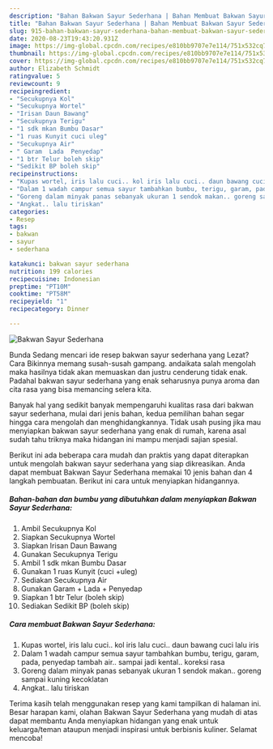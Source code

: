 ```yaml
---
description: "Bahan Bakwan Sayur Sederhana | Bahan Membuat Bakwan Sayur Sederhana Yang Lezat Sekali"
title: "Bahan Bakwan Sayur Sederhana | Bahan Membuat Bakwan Sayur Sederhana Yang Lezat Sekali"
slug: 915-bahan-bakwan-sayur-sederhana-bahan-membuat-bakwan-sayur-sederhana-yang-lezat-sekali
date: 2020-08-23T19:43:20.931Z
image: https://img-global.cpcdn.com/recipes/e810bb9707e7e114/751x532cq70/bakwan-sayur-sederhana-foto-resep-utama.jpg
thumbnail: https://img-global.cpcdn.com/recipes/e810bb9707e7e114/751x532cq70/bakwan-sayur-sederhana-foto-resep-utama.jpg
cover: https://img-global.cpcdn.com/recipes/e810bb9707e7e114/751x532cq70/bakwan-sayur-sederhana-foto-resep-utama.jpg
author: Elizabeth Schmidt
ratingvalue: 5
reviewcount: 9
recipeingredient:
- "Secukupnya Kol"
- "Secukupnya Wortel"
- "Irisan Daun Bawang"
- "Secukupnya Terigu"
- "1 sdk mkan Bumbu Dasar"
- "1 ruas Kunyit cuci uleg"
- "Secukupnya Air"
- " Garam  Lada  Penyedap"
- "1 btr Telur boleh skip"
- "Sedikit BP boleh skip"
recipeinstructions:
- "Kupas wortel, iris lalu cuci.. kol iris lalu cuci.. daun bawang cuci lalu iris"
- "Dalam 1 wadah campur semua sayur tambahkan bumbu, terigu, garam, pada, penyedap tambah air.. sampai jadi kental.. koreksi rasa"
- "Goreng dalam minyak panas sebanyak ukuran 1 sendok makan.. goreng sampai kuning kecoklatan"
- "Angkat.. lalu tiriskan"
categories:
- Resep
tags:
- bakwan
- sayur
- sederhana

katakunci: bakwan sayur sederhana 
nutrition: 199 calories
recipecuisine: Indonesian
preptime: "PT10M"
cooktime: "PT58M"
recipeyield: "1"
recipecategory: Dinner

---
```



![Bakwan Sayur Sederhana](https://img-global.cpcdn.com/recipes/e810bb9707e7e114/751x532cq70/bakwan-sayur-sederhana-foto-resep-utama.jpg)

Bunda Sedang mencari ide resep bakwan sayur sederhana yang Lezat? Cara Bikinnya memang susah-susah gampang. andaikata salah mengolah maka hasilnya tidak akan memuaskan dan justru cenderung tidak enak. Padahal bakwan sayur sederhana yang enak seharusnya punya aroma dan cita rasa yang bisa memancing selera kita.



Banyak hal yang sedikit banyak mempengaruhi kualitas rasa dari bakwan sayur sederhana, mulai dari jenis bahan, kedua pemilihan bahan segar hingga cara mengolah dan menghidangkannya. Tidak usah pusing jika mau menyiapkan bakwan sayur sederhana yang enak di rumah, karena asal sudah tahu triknya maka hidangan ini mampu menjadi sajian spesial.


Berikut ini ada beberapa cara mudah dan praktis yang dapat diterapkan untuk mengolah bakwan sayur sederhana yang siap dikreasikan. Anda dapat membuat Bakwan Sayur Sederhana memakai 10 jenis bahan dan 4 langkah pembuatan. Berikut ini cara untuk menyiapkan hidangannya.

<!--inarticleads1-->

##### Bahan-bahan dan bumbu yang dibutuhkan dalam menyiapkan Bakwan Sayur Sederhana:

1. Ambil Secukupnya Kol
1. Siapkan Secukupnya Wortel
1. Siapkan Irisan Daun Bawang
1. Gunakan Secukupnya Terigu
1. Ambil 1 sdk mkan Bumbu Dasar
1. Gunakan 1 ruas Kunyit (cuci +uleg)
1. Sediakan Secukupnya Air
1. Gunakan  Garam + Lada + Penyedap
1. Siapkan 1 btr Telur (boleh skip)
1. Sediakan Sedikit BP (boleh skip)




<!--inarticleads2-->

##### Cara membuat Bakwan Sayur Sederhana:

1. Kupas wortel, iris lalu cuci.. kol iris lalu cuci.. daun bawang cuci lalu iris
1. Dalam 1 wadah campur semua sayur tambahkan bumbu, terigu, garam, pada, penyedap tambah air.. sampai jadi kental.. koreksi rasa
1. Goreng dalam minyak panas sebanyak ukuran 1 sendok makan.. goreng sampai kuning kecoklatan
1. Angkat.. lalu tiriskan




Terima kasih telah menggunakan resep yang kami tampilkan di halaman ini. Besar harapan kami, olahan Bakwan Sayur Sederhana yang mudah di atas dapat membantu Anda menyiapkan hidangan yang enak untuk keluarga/teman ataupun menjadi inspirasi untuk berbisnis kuliner. Selamat mencoba!
